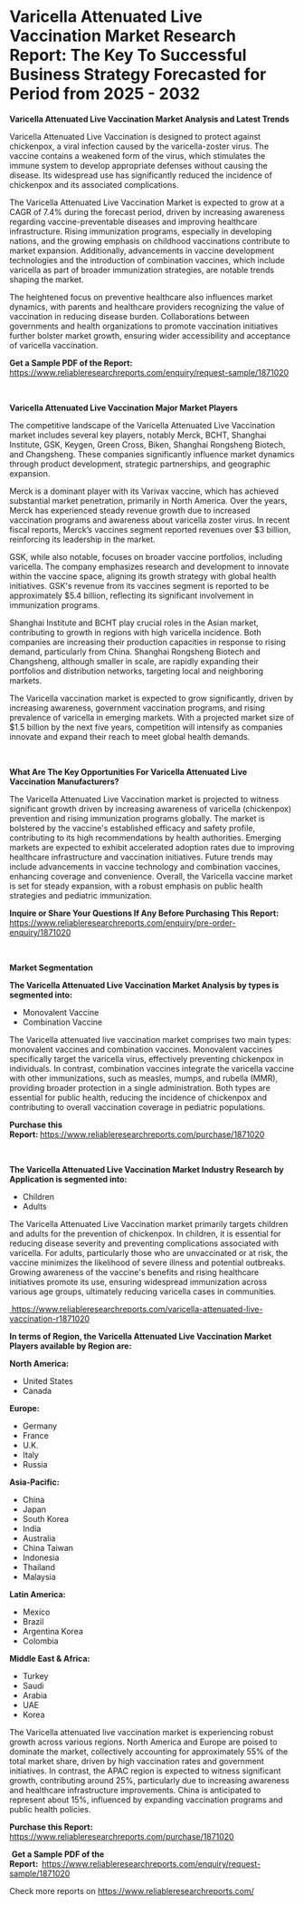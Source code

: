 <p><h1>Varicella Attenuated Live Vaccination Market Research Report: The Key To Successful Business Strategy Forecasted for Period from 2025 - 2032</h1></p><p><strong>Varicella Attenuated Live Vaccination Market Analysis and Latest Trends</strong></p>
<p><p>Varicella Attenuated Live Vaccination is designed to protect against chickenpox, a viral infection caused by the varicella-zoster virus. The vaccine contains a weakened form of the virus, which stimulates the immune system to develop appropriate defenses without causing the disease. Its widespread use has significantly reduced the incidence of chickenpox and its associated complications.</p><p>The Varicella Attenuated Live Vaccination Market is expected to grow at a CAGR of 7.4% during the forecast period, driven by increasing awareness regarding vaccine-preventable diseases and improving healthcare infrastructure. Rising immunization programs, especially in developing nations, and the growing emphasis on childhood vaccinations contribute to market expansion. Additionally, advancements in vaccine development technologies and the introduction of combination vaccines, which include varicella as part of broader immunization strategies, are notable trends shaping the market.</p><p>The heightened focus on preventive healthcare also influences market dynamics, with parents and healthcare providers recognizing the value of vaccination in reducing disease burden. Collaborations between governments and health organizations to promote vaccination initiatives further bolster market growth, ensuring wider accessibility and acceptance of varicella vaccination.</p></p>
<p><strong>Get a Sample PDF of the Report:&nbsp;</strong> <a href="https://www.reliableresearchreports.com/enquiry/request-sample/1871020?utm_campaign=2646&utm_medium=2&utm_source=Github&utm_content=ia&utm_term=09032025&utm_id=varicella-attenuated-live-vaccination">https://www.reliableresearchreports.com/enquiry/request-sample/1871020</a></p>
<p>&nbsp;</p>
<p><strong>Varicella Attenuated Live Vaccination Major Market Players</strong></p>
<p><p>The competitive landscape of the Varicella Attenuated Live Vaccination market includes several key players, notably Merck, BCHT, Shanghai Institute, GSK, Keygen, Green Cross, Biken, Shanghai Rongsheng Biotech, and Changsheng. These companies significantly influence market dynamics through product development, strategic partnerships, and geographic expansion.</p><p>Merck is a dominant player with its Varivax vaccine, which has achieved substantial market penetration, primarily in North America. Over the years, Merck has experienced steady revenue growth due to increased vaccination programs and awareness about varicella zoster virus. In recent fiscal reports, Merck’s vaccines segment reported revenues over $3 billion, reinforcing its leadership in the market.</p><p>GSK, while also notable, focuses on broader vaccine portfolios, including varicella. The company emphasizes research and development to innovate within the vaccine space, aligning its growth strategy with global health initiatives. GSK's revenue from its vaccines segment is reported to be approximately $5.4 billion, reflecting its significant involvement in immunization programs.</p><p>Shanghai Institute and BCHT play crucial roles in the Asian market, contributing to growth in regions with high varicella incidence. Both companies are increasing their production capacities in response to rising demand, particularly from China. Shanghai Rongsheng Biotech and Changsheng, although smaller in scale, are rapidly expanding their portfolios and distribution networks, targeting local and neighboring markets.</p><p>The Varicella vaccination market is expected to grow significantly, driven by increasing awareness, government vaccination programs, and rising prevalence of varicella in emerging markets. With a projected market size of $1.5 billion by the next five years, competition will intensify as companies innovate and expand their reach to meet global health demands.</p></p>
<p>&nbsp;</p>
<p><strong>What Are The Key Opportunities For Varicella Attenuated Live Vaccination Manufacturers?</strong></p>
<p><p>The Varicella Attenuated Live Vaccination market is projected to witness significant growth driven by increasing awareness of varicella (chickenpox) prevention and rising immunization programs globally. The market is bolstered by the vaccine's established efficacy and safety profile, contributing to its high recommendations by health authorities. Emerging markets are expected to exhibit accelerated adoption rates due to improving healthcare infrastructure and vaccination initiatives. Future trends may include advancements in vaccine technology and combination vaccines, enhancing coverage and convenience. Overall, the Varicella vaccine market is set for steady expansion, with a robust emphasis on public health strategies and pediatric immunization.</p></p>
<p><strong>Inquire or Share Your Questions If Any Before Purchasing This Report:</strong> <a href="https://www.reliableresearchreports.com/enquiry/pre-order-enquiry/1871020?utm_campaign=2646&utm_medium=2&utm_source=Github&utm_content=ia&utm_term=09032025&utm_id=varicella-attenuated-live-vaccination">https://www.reliableresearchreports.com/enquiry/pre-order-enquiry/1871020</a></p>
<p>&nbsp;</p>
<p><strong>Market Segmentation</strong></p>
<p><strong>The Varicella Attenuated Live Vaccination Market Analysis by types is segmented into:</strong></p>
<p><ul><li>Monovalent Vaccine</li><li>Combination Vaccine</li></ul></p>
<p><p>The Varicella attenuated live vaccination market comprises two main types: monovalent vaccines and combination vaccines. Monovalent vaccines specifically target the varicella virus, effectively preventing chickenpox in individuals. In contrast, combination vaccines integrate the varicella vaccine with other immunizations, such as measles, mumps, and rubella (MMR), providing broader protection in a single administration. Both types are essential for public health, reducing the incidence of chickenpox and contributing to overall vaccination coverage in pediatric populations.</p></p>
<p><strong>Purchase this Report:&nbsp;</strong><a href="https://www.reliableresearchreports.com/purchase/1871020?utm_campaign=2646&utm_medium=2&utm_source=Github&utm_content=ia&utm_term=09032025&utm_id=varicella-attenuated-live-vaccination">https://www.reliableresearchreports.com/purchase/1871020</a></p>
<p>&nbsp;</p>
<p><strong>The Varicella Attenuated Live Vaccination Market Industry Research by Application is segmented into:</strong></p>
<p><ul><li>Children</li><li>Adults</li></ul></p>
<p><p>The Varicella Attenuated Live Vaccination market primarily targets children and adults for the prevention of chickenpox. In children, it is essential for reducing disease severity and preventing complications associated with varicella. For adults, particularly those who are unvaccinated or at risk, the vaccine minimizes the likelihood of severe illness and potential outbreaks. Growing awareness of the vaccine's benefits and rising healthcare initiatives promote its use, ensuring widespread immunization across various age groups, ultimately reducing varicella cases in communities.</p></p>
<p><a href="https://www.reliableresearchreports.com/varicella-attenuated-live-vaccination-r1871020?utm_campaign=2646&utm_medium=2&utm_source=Github&utm_content=ia&utm_term=09032025&utm_id=varicella-attenuated-live-vaccination">&nbsp;https://www.reliableresearchreports.com/varicella-attenuated-live-vaccination-r1871020</a></p>
<p><strong>In terms of Region, the Varicella Attenuated Live Vaccination Market Players available by Region are:</strong></p>
<p>
    <p> <strong> North America: </strong>
        <ul>
            <li>United States</li>
            <li>Canada</li>
        </ul>
        </p> 
    <p> <strong> Europe: </strong>
        <ul>
            <li>Germany</li>
            <li>France</li>
            <li>U.K.</li>
            <li>Italy</li>
            <li>Russia</li>
        </ul>
        </p> 
    <p> <strong> Asia-Pacific: </strong>
        <ul>
            <li>China</li>
            <li>Japan</li>
            <li>South Korea</li>
            <li>India</li>
            <li>Australia</li>
            <li>China Taiwan</li>
            <li>Indonesia</li>
            <li>Thailand</li>
            <li>Malaysia</li>
        </ul>
        </p> 
    <p> <strong> Latin America: </strong>
        <ul>
            <li>Mexico</li>
            <li>Brazil</li>
            <li>Argentina Korea</li>
            <li>Colombia</li>
        </ul>
        </p> 
    <p> <strong> Middle East & Africa: </strong>
        <ul>
            <li>Turkey</li>
            <li>Saudi</li>
            <li>Arabia</li>
            <li>UAE</li>
            <li>Korea</li>
        </ul>
    </p>
    </p>
<p><p>The Varicella attenuated live vaccination market is experiencing robust growth across various regions. North America and Europe are poised to dominate the market, collectively accounting for approximately 55% of the total market share, driven by high vaccination rates and government initiatives. In contrast, the APAC region is expected to witness significant growth, contributing around 25%, particularly due to increasing awareness and healthcare infrastructure improvements. China is anticipated to represent about 15%, influenced by expanding vaccination programs and public health policies.</p></p>
<p><strong>Purchase this Report: </strong><a href="https://www.reliableresearchreports.com/purchase/1871020?utm_campaign=2646&utm_medium=2&utm_source=Github&utm_content=ia&utm_term=09032025&utm_id=varicella-attenuated-live-vaccination">https://www.reliableresearchreports.com/purchase/1871020</a></p>
<p>&nbsp;<strong>Get a Sample PDF of the Report:&nbsp;&nbsp;</strong><a href="https://www.reliableresearchreports.com/enquiry/request-sample/1871020?utm_campaign=2646&utm_medium=2&utm_source=Github&utm_content=ia&utm_term=09032025&utm_id=varicella-attenuated-live-vaccination">https://www.reliableresearchreports.com/enquiry/request-sample/1871020</a></p>
<p><strong></strong></p>
<p>Check more reports on <a href="https://www.reliableresearchreports.com/?utm_campaign=2646&utm_medium=2&utm_source=Github&utm_content=ia&utm_term=09032025&utm_id=varicella-attenuated-live-vaccination">https://www.reliableresearchreports.com/</a></p>